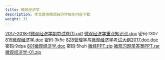 ```yaml
---
title: 微观经济学
description: 本文提供微观经济学相关内容下载
weight: 31
---
```


[2017-2018-1微观经济学期中试卷(1).pdf](https://wwqk.lanzouq.com/iQuJB18pestg)
[微观经济学重点知识点.doc](https://wwqk.lanzouq.com/i4xRh18peq6b) 密码:f307
[815微观经济学.doc](https://wwqk.lanzouq.com/i58rY18peq2h) 密码:3k5c
[828管理学与微观经济学考试大纲2017.doc.doc](https://wwqk.lanzouq.com/iwAid18peq0f) 密码:9dpa
[801微观经济学.doc](https://wwqk.lanzouq.com/iyqC818peq7c) 密码:5huh
[微经PPT.zip](https://wwqk.lanzouq.com/iwN6h18pesli)
[微观习题册答案PPT.rar](https://wwqk.lanzouq.com/iv1kr18peqpa)
[微观经济学-01.zip](https://wwqk.lanzouq.com/iXCs218percd)